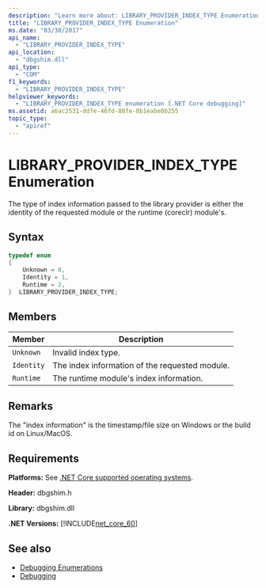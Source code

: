 ```yaml
---
description: "Learn more about: LIBRARY_PROVIDER_INDEX_TYPE Enumeration"
title: "LIBRARY_PROVIDER_INDEX_TYPE Enumeration"
ms.date: "03/30/2017"
api_name: 
  - "LIBRARY_PROVIDER_INDEX_TYPE"
api_location: 
  - "dbgshim.dll"
api_type: 
  - "COM"
f1_keywords: 
  - "LIBRARY_PROVIDER_INDEX_TYPE"
helpviewer_keywords: 
  - "LIBRARY_PROVIDER_INDEX_TYPE enumeration [.NET Core debugging]"
ms.assetid: a6ac2531-ddfe-46fd-88fe-8b1eabe0b255
topic_type: 
  - "apiref"
---
```

# LIBRARY_PROVIDER_INDEX_TYPE Enumeration

The type of index information passed to the library provider is either the identity of the requested module or the runtime (coreclr) module's.
  
## Syntax  
  
```cpp  
typedef enum 
{  
    Unknown = 0,
    Identity = 1,
    Runtime = 2,
}  LIBRARY_PROVIDER_INDEX_TYPE;  
```  
  
## Members  
  
|Member|Description|  
|------------|-----------------|  
|`Unknown`|Invalid index type.|  
|`Identity`|The index information of the requested module.|  
|`Runtime`|The runtime module's index information.|  
  
## Remarks

The "index information" is the timestamp/file size on Windows or the build id on Linux/MacOS.
  
## Requirements  

 **Platforms:** See [.NET Core supported operating systems](../../../core/install/windows.md?pivots=os-windows).  
  
 **Header:** dbgshim.h  
  
 **Library:** dbgshim.dll  
  
 **.NET Versions:** [!INCLUDE[net_core_60](../../../../includes/net-core-60-md.md)]

## See also

- [Debugging Enumerations](debugging-enumerations.md)
- [Debugging](index.md)

